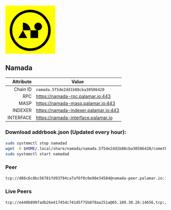 ![Logo](https://raw.githubusercontent.com/Pa1amar/mainnets/refs/heads/main/namada/logo.png)
## Namada
| Attribute | Value |
|----------:|-------|
| Chain ID         | `namada.5f5de2dd1b88cba30586420` |
| RPC  | https://namada-rpc.palamar.io:443 |
| MASP  | https://namada-masp.palamar.io:443 |
| INDEXER | https://namada-indexer.palamar.io:443 |
| INTERFACE | https://namada-interface.palamar.io |

### Download addrbook.json (Updated every hour):
```bash
sudo systemctl stop namadad
wget -O $HOME/.local/share/namada/namada.5f5de2dd1b88cba30586420/cometbft/config/addrbook.json https://storage.palamar.io/mainnet/namada/addrbook.json
sudo systemctl start namadad
```
### Peer
```bash
tcp://d86c6c8bc56781fd93794ca7af6f0c0e90e34584@namada-peer.palamar.io:16656
```


### Live Peers
```
tcp://e440b899fadb26e41745dc741d5f75b8f8aa251a@65.109.30.26:14656,tcp://d83cd082b8973644e381fad9421ca29fb50fe059@65.108.73.189:20400,tcp://f599bec873183d371ae22f89195d3ced22dda2f3@46.4.29.231:5000,tcp://1cb0c9813db48396b31976443a1cd88b73e0fb05@95.216.78.215:26656,tcp://04affb50117ef548cbf7d1ddb1e6416dec0645ae@65.108.75.179:14656,tcp://86238829d64fe2fa5b4337ca90926f9ec56445f2@193.35.57.185:36656,tcp://509f1e843cf881650a4151aa804ddd7a7188e88f@195.201.197.246:32656,tcp://a6c18cc83e7b0755abf57bc7ac59d0496de5cf27@64.120.114.5:20056,tcp://20d302d5cf8e85ef8c9f8c38d0c5e87d5f3620a6@34.13.128.48:26656,tcp://e461529f0cfc2520dbad23d402906924fef602f9@65.109.26.242:26656
```
